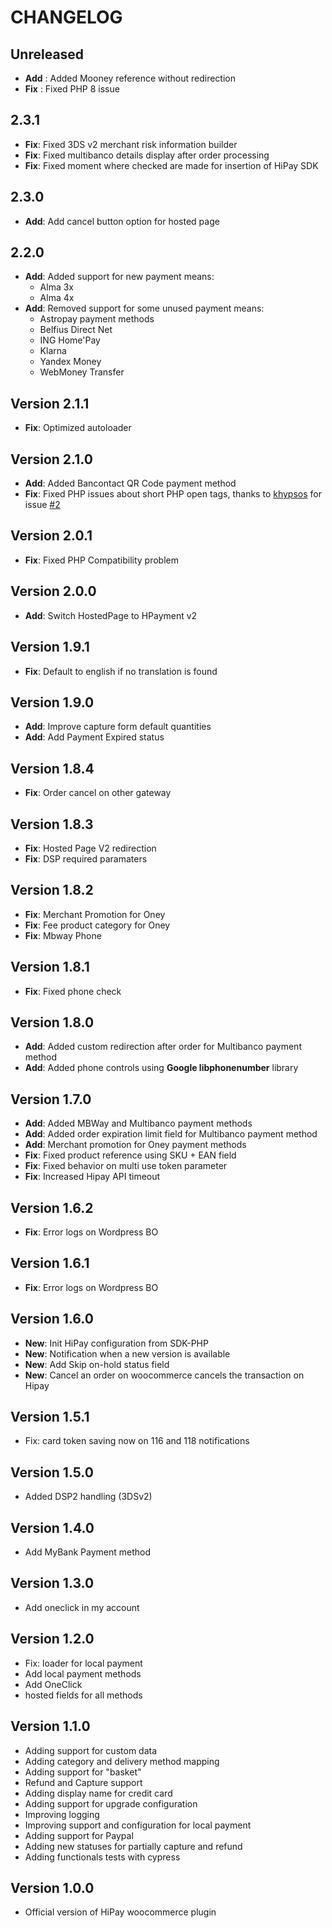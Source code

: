 # CHANGELOG

## Unreleased

- **Add** : Added Mooney reference without redirection
- **Fix** : Fixed PHP 8 issue

## 2.3.1

- **Fix**: Fixed 3DS v2 merchant risk information builder
- **Fix**: Fixed multibanco details display after order processing
- **Fix**: Fixed moment where checked are made for insertion of HiPay SDK

## 2.3.0

- **Add**: Add cancel button option for hosted page

## 2.2.0

- **Add**: Added support for new payment means:
  - Alma 3x
  - Alma 4x
- **Add**: Removed support for some unused payment means:
  - Astropay payment methods
  - Belfius Direct Net
  - ING Home'Pay
  - Klarna
  - Yandex Money
  - WebMoney Transfer

## Version 2.1.1

- **Fix**: Optimized autoloader

## Version 2.1.0

- **Add**: Added Bancontact QR Code payment method
- **Fix**: Fixed PHP issues about short PHP open tags, thanks to [khypsos](https://github.com/khypsos) for issue [#2](https://github.com/hipay/hipay-enterprise-sdk-woocommerce/issues/2)

## Version 2.0.1

- **Fix**: Fixed PHP Compatibility problem

## Version 2.0.0

- **Add**: Switch HostedPage to HPayment v2

## Version 1.9.1

- **Fix**: Default to english if no translation is found

## Version 1.9.0

- **Add**: Improve capture form default quantities
- **Add**: Add Payment Expired status

## Version 1.8.4

- **Fix**: Order cancel on other gateway

## Version 1.8.3

- **Fix**: Hosted Page V2 redirection
- **Fix**: DSP required paramaters

## Version 1.8.2

- **Fix**: Merchant Promotion for Oney
- **Fix**: Fee product category for Oney
- **Fix**: Mbway Phone

## Version 1.8.1

- **Fix**: Fixed phone check

## Version 1.8.0

- **Add**: Added custom redirection after order for Multibanco payment method
- **Add**: Added phone controls using **Google libphonenumber** library

## Version 1.7.0

- **Add**: Added MBWay and Multibanco payment methods
- **Add**: Added order expiration limit field for Multibanco payment method
- **Add**: Merchant promotion for Oney payment methods
- **Fix**: Fixed product reference using SKU + EAN field
- **Fix**: Fixed behavior on multi use token parameter
- **Fix**: Increased Hipay API timeout

## Version 1.6.2

- **Fix**: Error logs on Wordpress BO

## Version 1.6.1

- **Fix**: Error logs on Wordpress BO

## Version 1.6.0

- **New**: Init HiPay configuration from SDK-PHP
- **New**: Notification when a new version is available
- **New**: Add Skip on-hold status field
- **New**: Cancel an order on woocommerce cancels the transaction on Hipay

## Version 1.5.1

- Fix: card token saving now on 116 and 118 notifications

## Version 1.5.0

- Added DSP2 handling (3DSv2)

## Version 1.4.0

- Add MyBank Payment method

## Version 1.3.0

- Add oneclick in my account

## Version 1.2.0

- Fix: loader for local payment
- Add local payment methods
- Add OneClick
- hosted fields for all methods

## Version 1.1.0

- Adding support for custom data
- Adding category and delivery method mapping
- Adding support for "basket"
- Refund and Capture support
- Adding display name for credit card
- Adding support for upgrade configuration
- Improving logging
- Improving support and configuration for local payment
- Adding support for Paypal
- Adding new statuses for partially capture and refund
- Adding functionals tests with cypress

## Version 1.0.0

- Official version of HiPay woocommerce plugin
